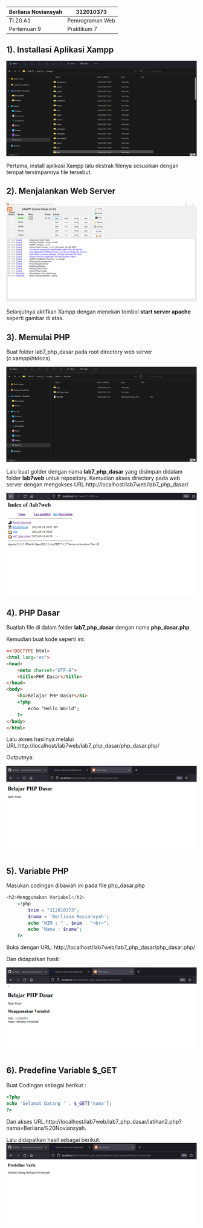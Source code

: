 | Berliana Noviansyah  |      312010373    |
|----------------------|-------------------|
|       TI.20.A1       |  Pemrograman Web  |
|      Pertemuan 9     |    Praktikum 7    |


## 1). Installasi Aplikasi Xampp


![mengintsall_xampp](img/install_xampp.png)


Pertama, install aplikasi Xampp lalu ekstrak filenya sesuaikan dengan tempat tersimpannya file tersebut. 



## 2). Menjalankan Web Server


![Menjalankan_WebServer](img/running_webserver.png)


Selanjutnya aktifkan Xampp dengan menekan tombol **start server apache** seperti gambar di atas.



## 3). Memulai PHP

Buat folder lab7_php_dasar pada root directory web server (c:xampp\htdocs)


![Membuat_folder](img/membuat_folder.png)


Lalu buat golder dengan nama **lab7_php_dasar** yang disimpan didalam folder **lab7web** untuk repository.
Kemudian akses directory pada web server dengan mengakses URL:http://localhost/lab7web/lab7_php_dasar/


![URL](img/running_webserver2.png)




## 4). PHP Dasar

Buatlah file di dalam folder **lab7_php_dasar** dengan nama **php_dasar.php**

Kemudian buat kode seperti ini: 

```html
<<!DOCTYPE html>
<html lang="en">
<head>
    <meta charset="UTF-8">
    <title>PHP Dasar</title>
</head>
<body>
    <h1>Belajar PHP Dasar</h1>
    <?php
        echo "Hello World";
    ?>
</body>
</html>
```

Lalu akses hasilnya melalui URL:http://localhost/lab7web/lab7_php_dasar/php_dasar.php/

Outputnya:

![PHP_dasar](img/php_dasar.png)



## 5). Variable PHP

Masukan codingan dibawah ini pada file php_dasar.php

```php
<h2>Menggunakan Variabel</h2>
    <?php
        $nim = "312010373";
        $nama = 'Berliana Noviansyah';
        echo "NIM : " . $nim . "<br>";
        echo "Nama : $nama";
    ?>
```

Buka dengan URL: http://localhost/lab7web/lab7_php_dasar/php_dasar.php/

Dan didapatkan hasil:


![Variabel_PHP](img/variabel_php.png)



## 6). Predefine Variable $_GET

Buat Codingan sebagai berikut :

```php
<?php
echo 'Selamat Datang ' . $_GET['nama'];
?>
```
Dan akses URL:http://localhost/lab7web/lab7_php_dasar/latihan2.php?nama=Berliana%20Noviansyah.


Lalu didapatkan hasil sebagai berikut:
![Predefine_Variable](img/predefine_variable.png)